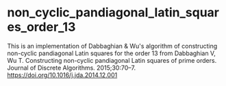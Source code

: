 # non_cyclic_pandiagonal_latin_squares_order_13
This is an implementation of Dabbaghian &amp; Wu's algorithm of constructing non-cyclic pandiagonal Latin squares for the order 13 from Dabbaghian V, Wu T. Constructing non-cyclic pandiagonal Latin squares of prime orders. Journal of Discrete Algorithms. 2015;30:70–7.  https://doi.org/10.1016/j.jda.2014.12.001 
